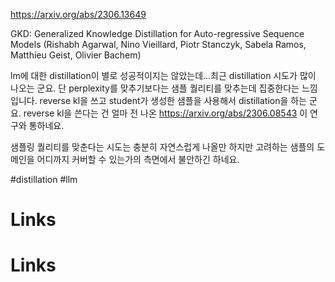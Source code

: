 https://arxiv.org/abs/2306.13649

GKD: Generalized Knowledge Distillation for Auto-regressive Sequence Models (Rishabh Agarwal, Nino Vieillard, Piotr Stanczyk, Sabela Ramos, Matthieu Geist, Olivier Bachem)

lm에 대한 distillation이 별로 성공적이지는 않았는데...최근 distillation 시도가 많이 나오는 군요. 단 perplexity를 맞추기보다는 샘플 퀄리티를 맞추는데 집중한다는 느낌입니다. reverse kl을 쓰고 student가 생성한 샘플을 사용해서 distillation을 하는 군요. reverse kl을 쓴다는 건 얼마 전 나온 https://arxiv.org/abs/2306.08543 이 연구와 통하네요.

샘플링 퀄리티를 맞춘다는 시도는 충분히 자연스럽게 나올만 하지만 고려하는 샘플의 도메인을 어디까지 커버할 수 있는가의 측면에서 불안하긴 하네요.

#distillation #llm

# Links

# Links

